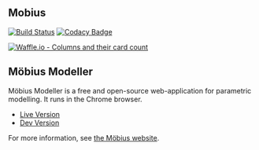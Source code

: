 ## Mobius 
[![Build Status](https://travis-ci.org/akshatamohanty/mobius-modeller.svg?branch=master)](https://travis-ci.org/akshatamohanty/mobius-modeller)
[![Codacy Badge](https://api.codacy.com/project/badge/Grade/ed1412eb9a4549c59e5f08aace8c77f7)](https://www.codacy.com/app/akshatamohanty/mobius-modeller?utm_source=github.com&amp;utm_medium=referral&amp;utm_content=akshatamohanty/mobius-modeller&amp;utm_campaign=Badge_Grade)

[![Waffle.io - Columns and their card count](https://badge.waffle.io/phtj/mobius-modeller.svg?columns=all)](https://waffle.io/phtj/mobius-modeller)

## Möbius Modeller
Möbius Modeller is a free and open-source web-application for parametric modelling. It runs in the Chrome browser.

* [Live Version](https://design-automation.github.io/mobius-modeller/)
* [Dev Version](https://akshatamohanty.github.io/mobius-modeller/)

For more information, see [the Möbius website](http://design-automation.net/software/mobius/index.html).
